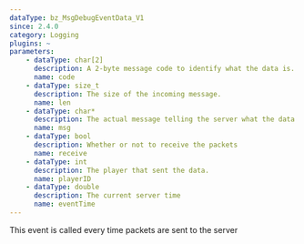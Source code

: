 ```yaml
---
dataType: bz_MsgDebugEventData_V1
since: 2.4.0
category: Logging
plugins: ~
parameters:
    - dataType: char[2]
      description: A 2-byte message code to identify what the data is.
      name: code
    - dataType: size_t
      description: The size of the incoming message.
      name: len
    - dataType: char*
      description: The actual message telling the server what the data contains, based on the code data.
      name: msg
    - dataType: bool
      description: Whether or not to receive the packets
      name: receive
    - dataType: int
      description: The player that sent the data.
      name: playerID
    - dataType: double
      description: The current server time
      name: eventTime
---
```


This event is called every time packets are sent to the server
